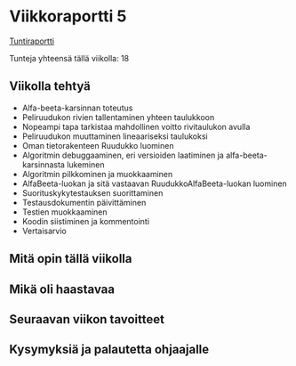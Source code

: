 # Viikkoraportti 5

[Tuntiraportti](https://github.com/heidihas/tira-harjoitustyo/blob/master/Dokumentaatio/Tuntiraportti.md)

Tunteja yhteensä tällä viikolla: 18

## Viikolla tehtyä
- Alfa-beeta-karsinnan toteutus
- Peliruudukon rivien tallentaminen yhteen taulukkoon
- Nopeampi tapa tarkistaa mahdollinen voitto rivitaulukon avulla
- Peliruudukon muuttaminen lineaariseksi taulukoksi
- Oman tietorakenteen Ruudukko luominen
- Algoritmin debuggaaminen, eri versioiden laatiminen ja alfa-beeta-karsinnasta lukeminen
- Algoritmin pilkkominen ja muokkaaminen
- AlfaBeeta-luokan ja sitä vastaavan RuudukkoAlfaBeeta-luokan luominen
- Suorituskykytestauksen suorittaminen
- Testausdokumentin päivittäminen
- Testien muokkaaminen
- Koodin siistiminen ja kommentointi
- Vertaisarvio

## Mitä opin tällä viikolla

## Mikä oli haastavaa

## Seuraavan viikon tavoitteet

## Kysymyksiä ja palautetta ohjaajalle
